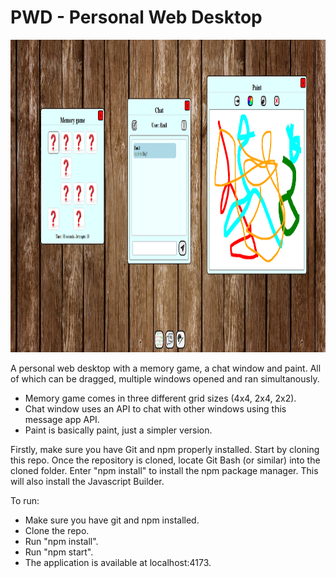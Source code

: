 # PWD - Personal Web Desktop

<img src="./PWA_pic.png" alt="PWA_pic.png" style="height: 500px; width:800px;"/>

A personal web desktop with a memory game, a chat window and paint. All of which can be dragged, multiple windows opened and ran simultanously.
- Memory game comes in three different grid sizes (4x4, 2x4, 2x2).
- Chat window uses an API to chat with other windows using this message app API.
- Paint is basically paint, just a simpler version. 

Firstly, make sure you have Git and npm properly installed. Start by cloning this repo. Once the repository is cloned, locate Git Bash (or similar) into the cloned folder. Enter "npm install" to install the npm package manager. This will also install the Javascript Builder. 

To run:
- Make sure you have git and npm installed.
- Clone the repo.
- Run "npm install".
- Run "npm start".
- The application is available at localhost:4173.


